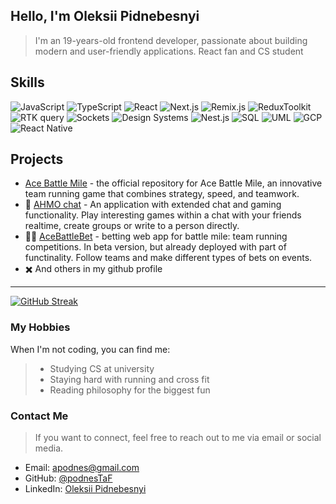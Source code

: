 ## Hello, I'm Oleksii Pidnebesnyi
> I'm an 19-years-old frontend developer, passionate about building modern and user-friendly applications. React fan and CS student

## Skills
![JavaScript](https://img.shields.io/badge/-JavaScript-yellow)
![TypeScript](https://img.shields.io/badge/-TypeScript-blue)
![React](https://img.shields.io/badge/-React-blueviolet)
![Next.js](https://img.shields.io/badge/-Next.js-black)
![Remix.js](https://img.shields.io/badge/-Remix.js-black)
![ReduxToolkit](https://img.shields.io/badge/-ReduxToolkit-blue)
![RTK query](https://img.shields.io/badge/-RTKquery-blue)
![Sockets](https://img.shields.io/badge/-Sockets-yellow)
![Design Systems](https://img.shields.io/badge/-DesignSystems-blue)
![Nest.js](https://img.shields.io/badge/-Nest.js-red)
![SQL](https://img.shields.io/badge/-PostgreSQL-blue)
![UML](https://img.shields.io/badge/-UML-yellow)
![GCP](https://img.shields.io/badge/-GCP-blue)
![React Native](https://img.shields.io/badge/-ReactNative-blueviolet)

## Projects
- [Ace Battle Mile](https://ace-battle-mile.up.railway.app) - the official repository for Ace Battle Mile, an innovative team running game that combines strategy, speed, and teamwork.
- 💬 [AHMO chat](https://github.com/podnesTaF/ahmo-frontend-class19) - An application with extended chat and gaming functionality. Play interesting games within a chat with your friends realtime, create groups or write to a person directly.
- 💸🏃 [AceBattleBet](https://github.com/podnesTaF/AceBattleBet) - betting web app for battle mile: team running competitions. In beta version, but already deployed with part of functinality. Follow teams and make different types of bets on events. 
- ✖️ And others in my github profile
---
[![GitHub Streak](https://streak-stats.demolab.com/?user=podnesTaF)](https://git.io/streak-stats)

### My Hobbies
When I'm not coding, you can find me:
>- Studying CS at university
>- Staying hard with running and cross fit
>- Reading philosophy for the biggest fun
### Contact Me
> If you want to connect, feel free to reach out to me via email or social media.
- Email: apodnes@gmail.com
- GitHub: [@podnesTaF](https://github.com/podnesTaF)
- LinkedIn: [Oleksii Pidnebesnyi](https://www.linkedin.com/in/oleksii-pidnebesnyi-5a50a625b/)

